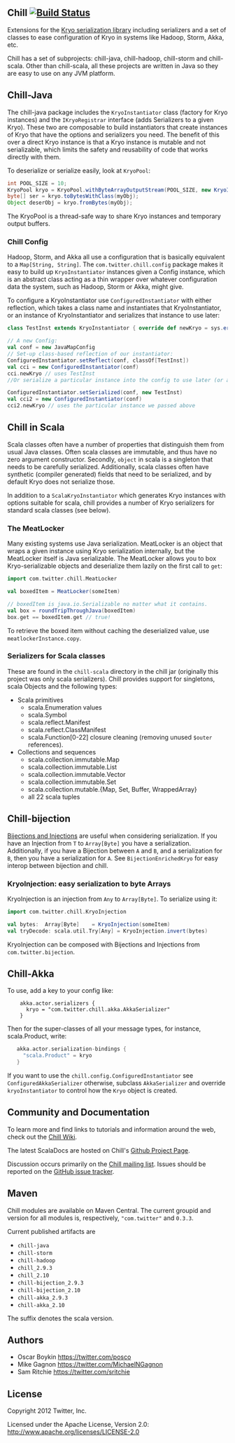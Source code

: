 ## Chill [![Build Status](https://secure.travis-ci.org/twitter/chill.png)](http://travis-ci.org/twitter/chill)

Extensions for the [Kryo serialization library](http://code.google.com/p/kryo/) including
serializers and a set of classes to ease configuration of Kryo in systems like Hadoop, Storm,
Akka, etc.

Chill has a set of subprojects: chill-java, chill-hadoop, chill-storm and chill-scala.  Other than
chill-scala, all these projects are written in Java so they are easy to use on any JVM platform.

## Chill-Java

The chill-java package includes the `KryoInstantiator` class (factory for Kryo instances)
and the `IKryoRegistrar` interface (adds Serializers to a given Kryo). These two are composable
to build instantiators that create instances of Kryo that have the options and serializers you
need. The benefit of this over a direct Kryo instance is that a Kryo instance is mutable and not
serializable, which limits the safety and reusability of code that works directly with them.

To deserialize or serialize easily, look at `KryoPool`:

```java
int POOL_SIZE = 10;
KryoPool kryo = KryoPool.withByteArrayOutputStream(POOL_SIZE, new KryoInstantiator());
byte[] ser = kryo.toBytesWithClass(myObj);
Object deserObj = kryo.fromBytes(myObj);
```

The KryoPool is a thread-safe way to share Kryo instances and temporary output buffers.

### Chill Config

Hadoop, Storm, and Akka all use a configuration that is basically equivalent to a `Map[String,
String]`. The `com.twitter.chill.config` package makes it easy to build up `KryoInstantiator`
instances given a Config instance, which is an abstract class acting as a thin wrapper over
whatever configuration data the system, such as Hadoop, Storm or Akka, might give.

To configure a KryoInstantiator use `ConfiguredInstantiator` with either reflection,
which takes a class name and instantiates that KryoInstantiator, or an instance of KryoInstantiator
and serializes that instance to use later:
```scala
class TestInst extends KryoInstantiator { override def newKryo = sys.error("blow up") }

// A new Config:
val conf = new JavaMapConfig
// Set-up class-based reflection of our instantiator:
ConfiguredInstantiator.setReflect(conf, classOf[TestInst])
val cci = new ConfiguredInstantiator(conf)
cci.newKryo // uses TestInst
//Or serialize a particular instance into the config to use later (or another node):

ConfiguredInstantiator.setSerialized(conf, new TestInst)
val cci2 = new ConfiguredInstantiator(conf)
cci2.newKryo // uses the particular instance we passed above
```

## Chill in Scala

Scala classes often have a number of properties that distinguish them from usual Java classes. Often
scala classes are immutable, and thus have no zero argument constructor. Secondly, `object` in scala is
a singleton that needs to be carefully serialized. Additionally, scala classes often have synthetic
(compiler generated) fields that need to be serialized, and by default Kryo does not serialize
those.

In addition to a `ScalaKryoInstantiator` which generates Kryo instances with options suitable for
scala, chill provides a number of Kryo serializers for standard scala classes (see below).

### The MeatLocker

Many existing systems use Java serialization. MeatLocker is an object that wraps a given instance
using Kryo serialization internally, but the MeatLocker itself is Java serializable.
The MeatLocker allows you to box Kryo-serializable objects and deserialize them lazily on the first call to `get`:

```scala
import com.twitter.chill.MeatLocker

val boxedItem = MeatLocker(someItem)

// boxedItem is java.io.Serializable no matter what it contains.
val box = roundTripThroughJava(boxedItem)
box.get == boxedItem.get // true!
```

To retrieve the boxed item without caching the deserialized value, use `meatlockerInstance.copy`.

### Serializers for Scala classes

These are found in the `chill-scala` directory in the chill jar (originally this project was
only scala serializers).  Chill provides support for singletons, scala Objects and the following types:

* Scala primitives
  * scala.Enumeration values
  * scala.Symbol
  * scala.reflect.Manifest
  * scala.reflect.ClassManifest
  * scala.Function[0-22] closure cleaning (removing unused `$outer` references).
* Collections and sequences
  * scala.collection.immutable.Map
  * scala.collection.immutable.List
  * scala.collection.immutable.Vector
  * scala.collection.immutable.Set
  * scala.collection.mutable.{Map, Set, Buffer, WrappedArray}
  * all 22 scala tuples

## Chill-bijection

[Bijections and Injections](https://github.com/twitter/bijection) are useful when considering serialization. If you have an Injection from `T` to `Array[Byte]` you have a serialization.  Additionally, if you have a Bijection between `A` and `B`, and a serialization for `B`, then you have a serialization for `A`.  See `BijectionEnrichedKryo` for easy interop between bijection and chill.

### KryoInjection: easy serialization to byte Arrays

KryoInjection is an injection from `Any` to `Array[Byte]`. To serialize using it:

```scala
import com.twitter.chill.KryoInjection

val bytes:  Array[Byte]    = KryoInjection(someItem)
val tryDecode: scala.util.Try[Any] = KryoInjection.invert(bytes)
```

KryoInjection can be composed with Bijections and Injections from `com.twitter.bijection`.

## Chill-Akka

To use, add a key to your config like:
```
    akka.actor.serializers {
      kryo = "com.twitter.chill.akka.AkkaSerializer"
    }
```

Then for the super-classes of all your message types, for instance, scala.Product, write:
```scala
   akka.actor.serialization-bindings {
     "scala.Product" = kryo
   }
```

If you want to use the `chill.config.ConfiguredInstantiator` see `ConfiguredAkkaSerializer`
otherwise, subclass `AkkaSerializer` and override `kryoInstantiator` to control how the `Kryo`
object is created.

## Community and Documentation

To learn more and find links to tutorials and information around the web, check out the [Chill Wiki](https://github.com/twitter/chill/wiki).

The latest ScalaDocs are hosted on Chill's [Github Project Page](http://twitter.github.io/chill).

Discussion occurs primarily on the [Chill mailing list](https://groups.google.com/forum/#!forum/chill-user). Issues should be reported on the [GitHub issue tracker](https://github.com/twitter/chill/issues).

## Maven

Chill modules are available on Maven Central. The current groupid and version for all modules is, respectively, `"com.twitter"` and  `0.3.3`.

Current published artifacts are

* `chill-java`
* `chill-storm`
* `chill-hadoop`
* `chill_2.9.3`
* `chill_2.10`
* `chill-bijection_2.9.3`
* `chill-bijection_2.10`
* `chill-akka_2.9.3`
* `chill-akka_2.10`

The suffix denotes the scala version.

## Authors

* Oscar Boykin <https://twitter.com/posco>
* Mike Gagnon <https://twitter.com/MichaelNGagnon>
* Sam Ritchie <https://twitter.com/sritchie>

## License

Copyright 2012 Twitter, Inc.

Licensed under the Apache License, Version 2.0: http://www.apache.org/licenses/LICENSE-2.0
